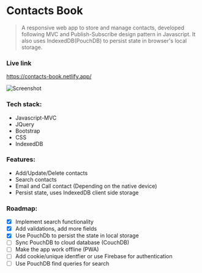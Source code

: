 # Contacts Book

> A responsive web app to store and manage contacts, developed following MVC and Publish-Subscribe design pattern in Javascript. It also uses IndexedDB(PouchDB) to persist state in browser's local storage.

### Live link

https://contacts-book.netlify.app/

![Screenshot](https://res.cloudinary.com/dracarys/image/upload/contacts_book.png)

### Tech stack:

- Javascript-MVC
- JQuery
- Bootstrap
- CSS
- IndexedDB

### Features:

- Add/Update/Delete contacts
- Search contacts
- Email and Call contact (Depending on the native device)
- Persist state, uses IndexedDB client side storage

### Roadmap:

- [x] Implement search functionality
- [x] Add validations, add more fields
- [x] Use PouchDb to persist the state in local storage
- [ ] Sync PouchDB to cloud database (CouchDB)
- [ ] Make the app work offline (PWA)
- [ ] Add cookie/unique identfier or use Firebase for authentication
- [ ] Use PouchDB find queries for search
